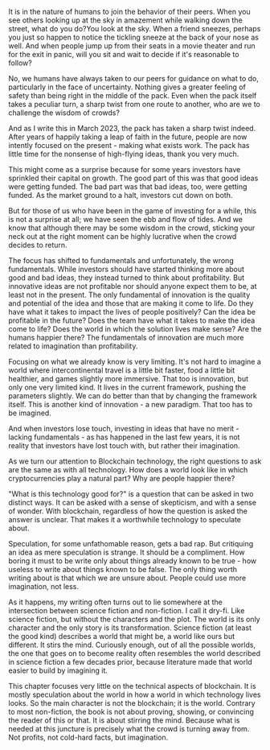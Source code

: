 It is in the nature of humans to join the behavior of their peers. When you see others looking up at the sky in amazement while walking down the street, what do you do?You look at the sky. When a friend sneezes, perhaps you just so happen to notice the tickling sneeze at the back of your nose as well. And when people jump up from their seats in a movie theater and run for the exit in panic, will you sit and wait to decide if it's reasonable to follow?

No, we humans have always taken to our peers for guidance on what to do, particularly in the face of uncertainty. Nothing gives a greater feeling of safety than being right in the middle of the pack. Even when the pack itself takes a peculiar turn, a sharp twist from one route to another, who are we to challenge the wisdom of crowds?

And as I write this in March 2023, the pack has taken a sharp twist indeed. After years of happily taking a leap of faith in the future, people are now intently focused on the present - making what exists work. The pack has little time for the nonsense of high-flying ideas, thank you very much.

This might come as a surprise because for some years investors have sprinkled their capital on growth. The good part of this was that good ideas were getting funded. The bad part was that bad ideas, too, were getting funded. As the market ground to a halt, investors cut down on both.

But for those of us who have been in the game of investing for a while, this is not a surprise at all; we have seen the ebb and flow of tides. And we know that although there may be some wisdom in the crowd, sticking your neck out at the right moment can be highly lucrative when the crowd decides to return.

The focus has shifted to fundamentals and unfortunately, the wrong fundamentals. While investors should have started thinking more about good and bad ideas, they instead turned to think about profitability. But innovative ideas are not profitable nor should anyone expect them to be, at least not in the present. The only fundamental of innovation is the quality and potential of the idea and those that are making it come to life. Do they have what it takes to impact the lives of people positively? Can the idea be profitable in the future? Does the team have what it takes to make the idea come to life? Does the world in which the solution lives make sense? Are the humans happier there? The fundamentals of innovation are much more related to imagination than profitability.

Focusing on what we already know is very limiting. It's not hard to imagine a world where intercontinental travel is a little bit faster, food a little bit healthier, and games slightly more immersive. That too is innovation, but only one very limited kind. It lives in the current framework, pushing the parameters slightly. We can do better than that by changing the framework itself. This is another kind of innovation - a new paradigm. That too has to be imagined.

And when investors lose touch, investing in ideas that have no merit - lacking fundamentals - as has happened in the last few years, it is not reality that investors have lost touch with, but rather their imagination.

As we turn our attention to Blockchain technology, the right questions to ask are the same as with all technology. How does a world look like in which cryptocurrencies play a natural part? Why are people happier there?

"What is this technology good for?" is a question that can be asked in two distinct ways. It can be asked with a sense of skepticism, and with a sense of wonder. With blockchain, regardless of how the question is asked the answer is unclear. That makes it a worthwhile technology to speculate about.

Speculation, for some unfathomable reason, gets a bad rap. But critiquing an idea as mere speculation is strange. It should be a compliment. How boring it must to be write only about things already known to be true - how useless to write about things known to be false. The only thing worth writing about is that which we are unsure about. People could use more imagination, not less.

As it happens, my writing often turns out to lie somewhere at the intersection between science fiction and non-fiction. I call it dry-fi. Like science fiction, but without the characters and the plot. The world is its only character and the only story is its transformation. Science fiction (at least the good kind) describes a world that might be, a world like ours but different. It stirs the mind. Curiously enough, out of all the possible worlds, the one that goes on to become reality often resembles the world described in science fiction a few decades prior, because literature made that world easier to build by imagining it.

This chapter focuses very little on the technical aspects of blockchain. It is mostly speculation about the world in how a world in which technology lives looks. So the main character is not the blockchain; it is the world. Contrary to most non-fiction, the book is not about proving, showing, or convincing the reader of this or that. It is about stirring the mind. Because what is needed at this juncture is precisely what the crowd is turning away from. Not profits, not cold-hard facts, but imagination.
